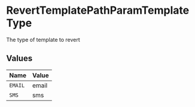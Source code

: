 # RevertTemplatePathParamTemplateType

The type of template to revert


## Values

| Name    | Value   |
| ------- | ------- |
| `EMAIL` | email   |
| `SMS`   | sms     |